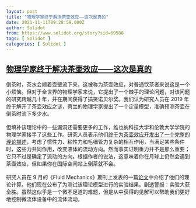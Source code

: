 ```yaml
---
layout: post
title: "物理学家终于解决茶壶效应——这次是真的"
date: 2021-11-11T09:28:59.000Z
author: Solidot
from: https://www.solidot.org/story?sid=69588
tags: [ Solidot ]
categories: [ Solidot ]
---
```

<!--1636622939000-->
[物理学家终于解决茶壶效应——这次是真的](https://www.solidot.org/story?sid=69588)
------

<div>
倒茶时，茶水会顺着壶壁流下来，这被称为茶壶效应，对普通饮茶者来说这是一个小烦恼。但对于全世界的物理学家来说，它提出了一个棘手的理论问题，对该问题的研究跨越几十年，并在期间获得了搞笑诺贝尔奖。我们认为研究人员在 2019 年终于解开了茶壶效应之谜，荷兰的物理学家提出了一个定量模型，准确预测茶壶在倒茶时流下多少水。<br><br>但填补该理论中的一些漏洞还需要更多的工作，维也纳科技大学和伦敦大学学院的物理学家接手了这些工作。研究人员表示他们<a href="https://arstechnica.com/science/2021/11/physicists-say-theyve-finally-solved-the-teapot-effect-for-real-this-time/" target="_blank">终于为茶壶效应开发出了一个完整的理论描述</a>，考虑了惯性力、粘性力和毛细管力复杂的相互作用，当满足某些条件时，这些力共同作用，改变液体的流动方向。然而事实证明重力并不是那么重要；它只不过是确定了流动的方向。根据作者的说法，这意味着你在月球上仍然会遇到茶壶效应，但如果你在国际空间站上倒茶就不会。<br><br>研究人员在 9 月的《Fluid Mechanics》期刊上发表的一篇<a href="https://www.cambridge.org/core/journals/journal-of-fluid-mechanics/article/developed-liquid-film-passing-a-smoothed-and-wedgeshaped-trailing-edge-smallscale-analysis-and-the-teapot-effect-at-large-reynolds-numbers/96E58273086ADFBC27DCFF7E04164575">论文</a>中介绍了他们的理论计算。他们现在公布了为测试该理论模型进行的实验结果。剧透警报：实验大获全胜。虽然这似乎是一个微不足道的难题，但是从中获得的见解可以帮助我们更好地控制微流体设备中的流体流动。
</div>
